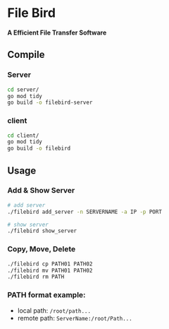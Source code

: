 # File Bird
**A Efficient File Transfer Software**

## Compile
### Server
```bash
cd server/
go mod tidy
go build -o filebird-server
```
### client
```bash
cd client/
go mod tidy
go build -o filebird
```

## Usage
### Add & Show Server
```bash
# add server
./filebird add_server -n SERVERNAME -a IP -p PORT

# show server
./filebird show_server
```

### Copy, Move, Delete
```bash
./filebird cp PATH01 PATH02
./filebird mv PATH01 PATH02
./filebird rm PATH
```

### PATH format example:
- local path: `/root/path...`
- remote path: `ServerName:/root/Path...`

